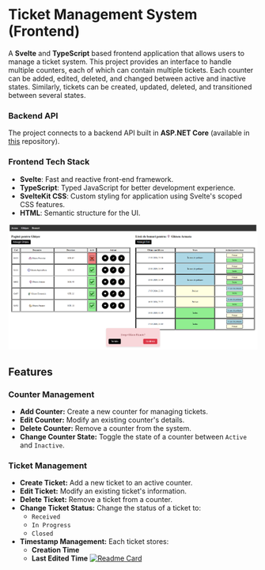 # Ticket Management System (Frontend)

A **Svelte** and **TypeScript** based frontend application that allows users to manage a ticket system. This project provides an interface to handle multiple counters, each of which can contain multiple tickets. Each counter can be added, edited, deleted, and changed between active and inactive states. Similarly, tickets can be created, updated, deleted, and transitioned between several states.

### Backend API
The project connects to a backend API built in **ASP.NET Core** (available in [this](https://github.com/RaduCruceat/TicketApplication-BE) repository).

### Frontend Tech Stack
- **Svelte**: Fast and reactive front-end framework.
- **TypeScript**: Typed JavaScript for better development experience.
- **SvelteKit CSS**: Custom styling for application using Svelte's scoped CSS features.
- **HTML**: Semantic structure for the UI.

<img src="https://github.com/RaduCruceat/TicketApplication-FE/blob/main/Screenshots/Screen2.png" alt="Cars Page"  width="800">

## Features

### Counter Management
- **Add Counter:** Create a new counter for managing tickets.
- **Edit Counter:** Modify an existing counter's details.
- **Delete Counter:** Remove a counter from the system.
- **Change Counter State:** Toggle the state of a counter between `Active` and `Inactive`.

### Ticket Management
- **Create Ticket:** Add a new ticket to an active counter.
- **Edit Ticket:** Modify an existing ticket's information.
- **Delete Ticket:** Remove a ticket from a counter.
- **Change Ticket Status:** Change the status of a ticket to:
  - `Received`
  - `In Progress`
  - `Closed`
- **Timestamp Management:** Each ticket stores:
  - **Creation Time**
  - **Last Edited Time**
[![Readme Card](https://github-readme-stats.vercel.app/api/pin/?username=RaduCruceat&repo=TicketApplication-FE)](https://github.com/RaduCruceat/TicketApplication-FE)

